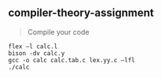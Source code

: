 ## compiler-theory-assignment

> Compile your code

`flex –l calc.l` <br>
`bison -dv calc.y` <br>
`gcc -o calc calc.tab.c lex.yy.c –lfl` <br>
`./calc`
